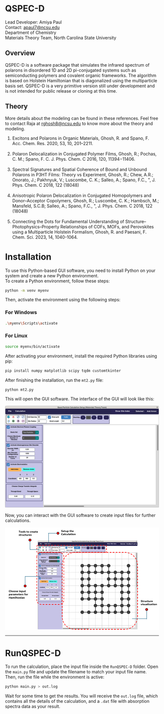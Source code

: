 # QSPEC-D


Lead Developer: Amiya Paul <br>
Contact: apaul7@ncsu.edu <br>
Department of Chemistry <br>
Materials Theory Team, North Carolina State University

## Overview
QSPEC-D is a software package that simulates the infrared spectrum of polarons in disordered 1D and 2D pi-conjugated systems such as semiconducting polymers and covalent organic frameworks. The algorithm  is based on Holstein Hamiltonian that is diagonalized using the  multiparticle basis set. QSPEC-D is a very primitive version still under  development and is not intended for public release or cloning at this time. 

## Theory 

More details about the modeling can be found in these references. Feel free to contact Raja at rghosh8@ncsu.edu to know more about the theory and modeling.

1. Excitons and Polarons in Organic Materials, Ghosh, R. and Spano, F.  Acc. Chem. Res. 2020, 53, 10, 201–2211. <br><br>
2. Polaron Delocalization in Conjugated Polymer Films, Ghosh, R.; Pochas, C. M.; Spano, F. C. J. Phys. Chem. C 2016, 120, 11394−11406. <br><br>
3. Spectral Signatures and Spatial Coherence of Bound and Unbound  Polarons in P3HT Films: Theory vs Experiment, Ghosh, R.; Chew, A.R.;  Onorato, J.; Pakhnyuk, V.; Luscombe, C. K.; Salleo, A.; Spano, F.C., ", J.  Phys. Chem. C 2018, 122 (18048) <br><br>
4. Anisotropic Polaron Delocalization in Conjugated Homopolymers and  Donor–Acceptor Copolymers, Ghosh, R.; Luscombe, C. K.; Hambsch, M.; Mansfeld, S.C.B; Salleo, A.; Spano, F.C., ", J. Phys. Chem. C 2018, 122 (18048) <br><br>
5. Connecting the Dots for Fundamental Understanding of Structure– Photophysics–Property Relationships of COFs, MOFs, and Perovskites using a Multiparticle Holstein Formalism, Ghosh, R. and Paesani, F. Chem. Sci. 2023, 14, 1040-1064.


# Installation

To use this Python-based GUI software, you need to install Python on your system and create a new Python environment.  
To create a Python environment, follow these steps:

```sh
python -m venv myenv
```

Then, activate the environment using the following steps:

### For Windows  
```sh
.\myenv\Scripts\activate
```  
### For Linux  
```sh
source myenv/bin/activate
```

After activating your environment, install the required Python libraries using pip:

```sh
pip install numpy matplotlib scipy tqdm customtkinter
```

After finishing the installation, run the `mt2.py` file:

```sh
python mt2.py
```

This will open the GUI software. The interface of the GUI will look like this:

![openGUI](images/OpenGUI.png)

Now, you can interact with the GUI software to create input files for further calculations.

![openGUI](images/infoGUI.png)

---

# RunQSPEC-D

To run the calculation, place the input file inside the `RunQSPEC-D` folder. Open the `main.py` file and update the filename to match your input file name. Then, run the file while the environment is active:

```sh
python main.py > out.log
```

Wait for some time to get the results. You will receive the `out.log` file, which contains all the details of the calculation, and a `.dat` file with absorption spectra data as your result.

